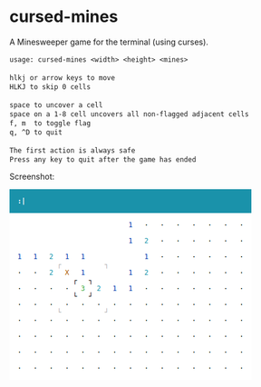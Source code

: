 # cursed-mines

A Minesweeper game for the terminal (using curses).

```
usage: cursed-mines <width> <height> <mines>

hlkj or arrow keys to move
HLKJ to skip 0 cells

space to uncover a cell
space on a 1-8 cell uncovers all non-flagged adjacent cells
f, m  to toggle flag
q, ^D to quit

The first action is always safe
Press any key to quit after the game has ended
```

Screenshot:

![screenshot](https://raw.githubusercontent.com/chpolste/cursed-mines/master/img/screenshot.png)

